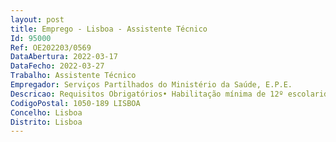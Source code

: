 ```yaml
--- 
layout: post
title: Emprego - Lisboa - Assistente Técnico
Id: 95000
Ref: OE202203/0569
DataAbertura: 2022-03-17
DataFecho: 2022-03-27
Trabalho: Assistente Técnico
Empregador: Serviços Partilhados do Ministério da Saúde, E.P.E.
Descricao: Requisitos Obrigatórios• Habilitação mínima de 12º escolaridade • Experiência mínima de 2 (dois) anos no apoio às atividades administrativas ou de instalações e equipamentos • Experiência mínima de 2 (dois) anos em Plataformas de Contratação Pública • Conhecimentos de ferramentas Office, na ótica do a utilizador a.Requisitos Preferenciais• Frequência universitária • Experiência mínima de 6 (seis) meses no apoio às atividades na área de contratação publica ou execução de contratos ou instalações e equipamentos • Experiência de registo de dados em plataformas.O que esperamos• Registar em várias plataformas as diversas informações de contratualização de bens e serviços essenciais ao funcionamento da SPMS, E.P.E. • Articulação com equipas internas, promovendo o espírito de equipa • Articulação com os fornecedores de modo a garantir o exato e pontual cumprimento dos contratos em termos de faturação • Acompanhamento da execução de contratos na área de instalações ou equipamentos • Disponibilidade para deslocações à região do Porto.
CodigoPostal: 1050-189 LISBOA
Concelho: Lisboa
Distrito: Lisboa
--- 
```

